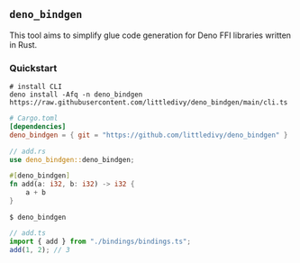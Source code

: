 ## `deno_bindgen`

This tool aims to simplify glue code generation for Deno FFI libraries written
in Rust.

### Quickstart

```shell
# install CLI
deno install -Afq -n deno_bindgen https://raw.githubusercontent.com/littledivy/deno_bindgen/main/cli.ts
```

```toml
# Cargo.toml
[dependencies]
deno_bindgen = { git = "https://github.com/littledivy/deno_bindgen" }
```

```rust
// add.rs
use deno_bindgen::deno_bindgen;

#[deno_bindgen]
fn add(a: i32, b: i32) -> i32 {
    a + b
}
```

```shell
$ deno_bindgen
```

```typescript
// add.ts
import { add } from "./bindings/bindings.ts";
add(1, 2); // 3
```
